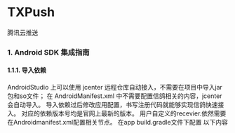 # TXPush
腾讯云推送
### 1. Android SDK 集成指南
#### 1.1.1. 导入依赖
AndroidStudio 上可以使用 jcenter 远程仓库自动接入，不需要在项目中导入jar包和so文件； 在 AndroidManifest.xml 中不需要配置信鸽相关的内容，jcenter 会自动导入。 导入依赖过后修改应用配置，书写注册代码就能够实现信鸽快速接入。 对应的依赖版本号均是官网上最新的版本。 用户自定义的recevier.依然需要在Androidmanifest.xml配置相关节点。
在app build.gradle文件下配置 以下内容

